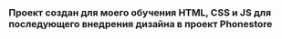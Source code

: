 ### Проект создан для моего обучения HTML, CSS и JS для последующего внедрения дизайна в проект Phonestore
